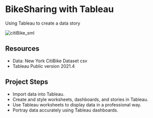# BikeSharing with Tableau
Using Tableau to create a data story

![citiBike_sml](https://user-images.githubusercontent.com/30667001/158973554-a847568e-1bcd-46ca-8a14-03cfb3523e47.png)

## Resources
* Data: New York CitiBike Dataset csv
* Tableau Public version 2021.4

## Project Steps
*	Import data into Tableau.
*	Create and style worksheets, dashboards, and stories in Tableau.
*	Use Tableau worksheets to display data in a professional way.
*	Portray data accurately using Tableau dashboards.
